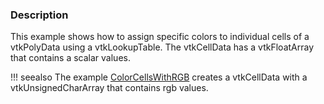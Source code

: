 ### Description
This example shows how to assign specific colors to individual cells of a vtkPolyData using a vtkLookupTable. The vtkCellData has a vtkFloatArray that contains a scalar values.

!!! seealso
    The example [ColorCellsWithRGB](/Cxx/PolyData/ColorCellsWithRGB) creates a vtkCellData with a vtkUnsignedCharArray that contains rgb values.
